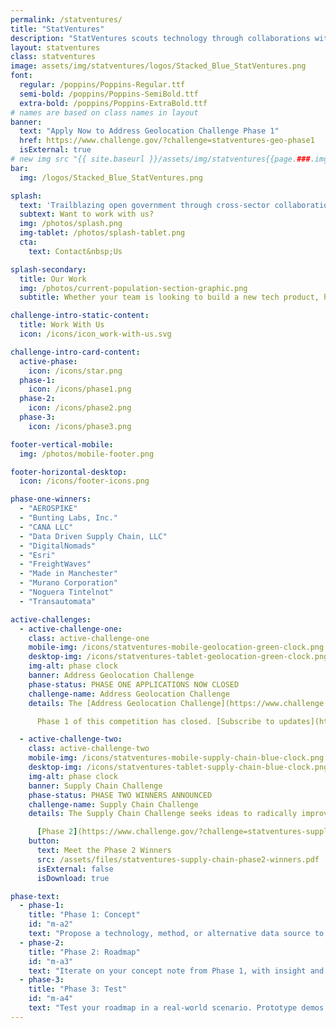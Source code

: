 ```yaml
---
permalink: /statventures/
title: "StatVentures"
description: "StatVentures scouts technology through collaborations with innovators outside of government to ensure the U.S. Census Bureau continues to provide the highest quality data."
layout: statventures
class: statventures
image: assets/img/statventures/logos/Stacked_Blue_StatVentures.png
font:
  regular: /poppins/Poppins-Regular.ttf
  semi-bold: /poppins/Poppins-SemiBold.ttf
  extra-bold: /poppins/Poppins-ExtraBold.ttf
# names are based on class names in layout
banner:
  text: "Apply Now to Address Geolocation Challenge Phase 1"
  href: https://www.challenge.gov/?challenge=statventures-geo-phase1
  isExternal: true
# new img src "{{ site.baseurl }}/assets/img/statventures{{page.###.img/icon}}"
bar:
  img: /logos/Stacked_Blue_StatVentures.png

splash:
  text: 'Trailblazing open government through cross-sector collaboration, design, and technology.'
  subtext: Want to work with us?
  img: /photos/splash.png
  img-tablet: /photos/splash-tablet.png
  cta:
    text: Contact&nbsp;Us

splash-secondary:
  title: Our Work
  img: /photos/current-population-section-graphic.png
  subtitle: Whether your team is looking to build a new tech product, hire new talent, or integrate design thinking into your process, COIL has a program that can help you do it.

challenge-intro-static-content:
  title: Work With Us
  icon: /icons/icon_work-with-us.svg

challenge-intro-card-content:
  active-phase:
    icon: /icons/star.png
  phase-1:
    icon: /icons/phase1.png
  phase-2:
    icon: /icons/phase2.png
  phase-3:
    icon: /icons/phase3.png

footer-vertical-mobile:
  img: /photos/mobile-footer.png

footer-horizontal-desktop:
  icon: /icons/footer-icons.png

phase-one-winners:
  - "AEROSPIKE"
  - "Bunting Labs, Inc."
  - "CANA LLC"
  - "Data Driven Supply Chain, LLC"
  - "DigitalNomads"
  - "Esri"
  - "FreightWaves"
  - "Made in Manchester"
  - "Murano Corporation"
  - "Noguera Tintelnot"
  - "Transautomata"

active-challenges:
  - active-challenge-one:
    class: active-challenge-one
    mobile-img: /icons/statventures-mobile-geolocation-green-clock.png
    desktop-img: /icons/statventures-tablet-geolocation-green-clock.png
    img-alt: phase clock
    banner: Address Geolocation Challenge
    phase-status: PHASE ONE APPLICATIONS NOW CLOSED
    challenge-name: Address Geolocation Challenge
    details: The [Address Geolocation Challenge](https://www.challenge.gov/?challenge=statventures-geo-phase1) seeks to innovate the ways the Census Bureau geolocates residential addresses, especially in rural and remote locations.<br><br>

      Phase 1 of this competition has closed. [Subscribe to updates](https://public.govdelivery.com/accounts/USCENSUS/signup/38054) for the announcement of Phase 1 winners, and opportunities to apply to Phase 2.

  - active-challenge-two:
    class: active-challenge-two
    mobile-img: /icons/statventures-mobile-supply-chain-blue-clock.png
    desktop-img: /icons/statventures-tablet-supply-chain-blue-clock.png
    img-alt: phase clock
    banner: Supply Chain Challenge
    phase-status: PHASE TWO WINNERS ANNOUNCED
    challenge-name: Supply Chain Challenge
    details: The Supply Chain Challenge seeks ideas to radically improve the way the Census Bureau measures supply chains, including manufacturing, imports and exports, transportation and delivery of goods, and other key topics.<br><br>

      [Phase 2](https://www.challenge.gov/?challenge=statventures-supply-chain-p2) winners have been announced. [Subscribe to updates](https://public.govdelivery.com/accounts/USCENSUS/signup/38054) for opportunities to apply to Phase 3 in 2024.
    button:
      text: Meet the Phase 2 Winners
      src: /assets/files/statventures-supply-chain-phase2-winners.pdf
      isExternal: false
      isDownload: true

phase-text:
  - phase-1:
    title: "Phase 1: Concept"
    id: "m-a2"
    text: "Propose a technology, method, or alternative data source to improve U.S. Census Bureau data. Teams with the most innovative and promising ideas will be awarded $10,000 and an invitation to join the Phase 2 StatVentures cohort."
  - phase-2:
    title: "Phase 2: Roadmap"
    id: "m-a3"
    text: "Iterate on your concept note from Phase 1, with insight and feedback from Census Bureau experts. Teams are challenged to develop a clear implementation roadmap and articulate a value proposition. Finalists with the most promising roadmaps will receive awards and be invited to join the Phase 3 cohort. Missed Phase 1? Don’t worry, new “walk-on” teams have the opportunity to join in Phase 2."
  - phase-3:
    title: "Phase 3: Test"
    id: "m-a4"
    text: "Test your roadmap in a real-world scenario. Prototype demos are evaluated on their potential to serve the U.S. Census Bureau’s mission and goals, and ultimately have the opportunity to be awarded additional funds and pursue adoption by the U.S. Census Bureau."
---
```



